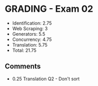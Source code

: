 GRADING - Exam 02
=================

- Identification:   2.75
- Web Scraping:     3
- Generators:       5.5
- Concurrency:      4.75
- Translation:      5.75
- Total:	    21.75

Comments
--------

- 0.25  Translation Q2  - Don't sort
